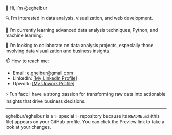 👋 Hi, I’m @eghelbur

🔍 I’m interested in data analysis, visualization, and web development.

🌱 I’m currently learning advanced data analysis techniques, Python, and machine learning.

💞️ I’m looking to collaborate on data analysis projects, especially those involving data visualization and business insights.

📫 How to reach me:
- Email: e.ghelbur@gmail.com  
- LinkedIn: [[My LinkedIn Profile]](https://www.linkedin.com/in/eugeniu-ghelbur/)
- Upwork: [[My Upwork Profile]](https://www.upwork.com/freelancers/~0126aa7d2a2d59963b)

⚡ Fun fact: I have a strong passion for transforming raw data into actionable insights that drive business decisions.

---

eghelbur/eghelbur is a ✨ special ✨ repository because its `README.md` (this file) appears on your GitHub profile.
You can click the Preview link to take a look at your changes.
